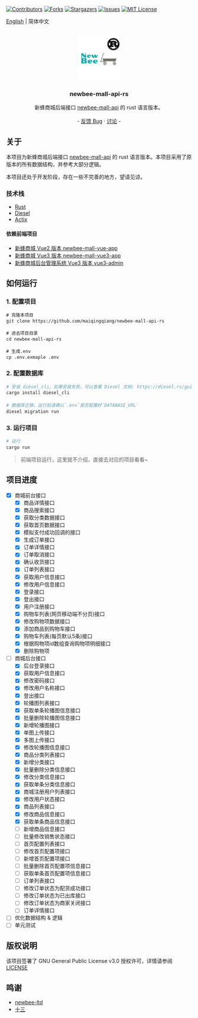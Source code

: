 <a name="readme-top"></a>

<!-- PROJECT SHIELDS -->

[![Contributors][contributors-shield]][contributors-url]
[![Forks][forks-shield]][forks-url]
[![Stargazers][stars-shield]][stars-url]
[![Issues][issues-shield]][issues-url]
[![MIT License][license-shield]][license-url]

[English](./README.md) | 简体中文 

<br />
<div align="center">
  <a href="https://github.com/newbee-ltd/newbee-mall-api">
    <img src="docs/images/logo.png" alt="Logo" width="120" height="120">
  </a>

<h3 align="center">newbee-mall-api-rs</h3>

<p align="center">
    新蜂商城后端接口 <a href="https://github.com/newbee-ltd/newbee-mall-api">newbee-mall-api</a> 的 rust 语言版本。
    <br />
    <br />
    -
    <a href="https://github.com/maiqingqiang/newbee-mall-api-rs/issues">反馈 Bug</a>
    ·
    <a href="https://github.com/maiqingqiang/newbee-mall-api-rs/discussions">讨论</a>
    -
  </p>
</div>

## 关于

本项目为新蜂商城后端接口 [newbee-mall-api](https://github.com/newbee-ltd/newbee-mall-api) 的 rust
语言版本。本项目采用了原版本的所有数据结构，并参考大部分逻辑。

本项目还处于开发阶段，存在一些不完善的地方，望请见谅。

### 技术栈

- [Rust](https://www.rust-lang.org/)
- [Diesel](https://diesel.rs/)
- [Actix](https://actix.rs/)

#### 依赖前端项目

- [新蜂商城 Vue2 版本 newbee-mall-vue-app](https://github.com/newbee-ltd/newbee-mall-vue-app)
- [新蜂商城 Vue3 版本 newbee-mall-vue3-app](https://github.com/newbee-ltd/newbee-mall-vue3-app)
- [新蜂商城后台管理系统 Vue3 版本 vue3-admin](https://github.com/newbee-ltd/vue3-admin)

## 如何运行

### 1. 配置项目

```shell
# 克隆本项目
git clone https://github.com/maiqingqiang/newbee-mall-api-rs

# 进去项目目录
cd newbee-mall-api-rs

# 生成.env
cp .env.exmaple .env
```

### 2. 配置数据库

```sh
# 安装 diesel_cli。如果安装失败，可以查看 Diesel 文档: https://diesel.rs/guides/getting-started
cargo install diesel_cli

# 数据库迁移，运行前请确认`.env`是否配置好`DATABASE_URL`
diesel migration run
```

### 3. 运行项目

```sh
# 运行
cargo run
```

> 前端项目运行，这里就不介绍，直接去对应的项目看看~

## 项目进度

- [X] 商城前台接口
  - [X] 商品详情接口
  - [X] 商品搜索接口
  - [X] 获取分类数据接口
  - [X] 获取首页数据接口
  - [X] 模拟支付成功回调的接口
  - [X] 生成订单接口
  - [X] 订单详情接口
  - [X] 订单取消接口
  - [X] 确认收货接口
  - [X] 订单列表接口
  - [X] 获取用户信息接口
  - [X] 修改用户信息接口
  - [X] 登录接口
  - [X] 登出接口
  - [X] 用户注册接口
  - [X] 购物车列表(网页移动端不分页)接口
  - [X] 修改购物项数据接口
  - [X] 添加商品到购物车接口
  - [X] 购物车列表(每页默认5条)接口
  - [X] 根据购物项id数组查询购物项明细接口
  - [X] 删除购物项
- [ ] 商城后台接口
  - [X] 后台登录接口
  - [X] 获取用户信息接口
  - [X] 修改密码接口
  - [X] 修改用户名称接口
  - [X] 登出接口
  - [X] 轮播图列表接口
  - [X] 获取单条轮播图信息接口
  - [X] 批量删除轮播图信息接口
  - [X] 新增轮播图接口
  - [X] 单图上传接口
  - [X] 多图上传接口
  - [X] 修改轮播图信息接口
  - [X] 商品分类列表接口
  - [X] 新增分类接口
  - [X] 批量删除分类信息接口
  - [X] 修改分类信息接口
  - [X] 获取单条分类信息接口
  - [X] 商城注册用户列表接口
  - [X] 修改用户状态接口
  - [X] 商品列表接口
  - [X] 修改商品信息接口
  - [X] 获取单条商品信息接口
  - [ ] 新增商品信息接口
  - [ ] 批量修改销售状态接口
  - [ ] 首页配置列表接口
  - [ ] 修改首页配置项接口
  - [ ] 新增首页配置项接口
  - [ ] 批量删除首页配置项信息接口
  - [ ] 获取单条首页配置项信息接口
  - [ ] 订单列表接口
  - [ ] 修改订单状态为配货成功接口
  - [ ] 修改订单状态为已出库接口
  - [ ] 修改订单状态为商家关闭接口
  - [ ] 订单详情接口
- [ ] 优化数据结构 & 逻辑
- [ ] 单元测试

## 版权说明

该项目签署了 GNU General Public License v3.0 授权许可，详情请参阅 [LICENSE](LICENSE)

## 鸣谢

- [newbee-ltd](https://github.com/newbee-ltd)
- [十三](https://github.com/ZHENFENG13)

<!-- MARKDOWN LINKS & IMAGES -->

[contributors-shield]: https://img.shields.io/github/contributors/maiqingqiang/newbee-mall-api-rs.svg?style=for-the-badge
[contributors-url]: https://github.com/maiqingqiang/newbee-mall-api-rs/graphs/contributors
[forks-shield]: https://img.shields.io/github/forks/maiqingqiang/newbee-mall-api-rs.svg?style=for-the-badge
[forks-url]: https://github.com/maiqingqiang/newbee-mall-api-rs/network/members
[stars-shield]: https://img.shields.io/github/stars/maiqingqiang/newbee-mall-api-rs.svg?style=for-the-badge
[stars-url]: https://github.com/maiqingqiang/newbee-mall-api-rs/stargazers
[issues-shield]: https://img.shields.io/github/issues/maiqingqiang/newbee-mall-api-rs.svg?style=for-the-badge
[issues-url]: https://github.com/maiqingqiang/newbee-mall-api-rs/issues
[license-shield]: https://img.shields.io/github/license/maiqingqiang/newbee-mall-api-rs.svg?style=for-the-badge
[license-url]: https://github.com/maiqingqiang/newbee-mall-api-rs/blob/main/LICENSE
